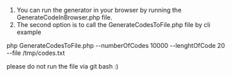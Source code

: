 1) You can run the generator in your browser by running the GenerateCodeInBrowser.php file.
2) The second option is to call the GenerateCodesToFile.php file by cli example 

php GenerateCodesToFile.php --numberOfCodes 10000 --lenghtOfCode 20 --file /tmp/codes.txt

please do not run the file via git bash :)
